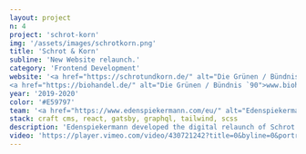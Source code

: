 ```yaml
---
layout: project
n: 4
project: 'schrot-korn'
img: '/assets/images/schrotkorn.png'
title: 'Schrot & Korn'
subline: 'New Website relaunch.'
category: 'Frontend Development'
website: '<a href="https://schrotundkorn.de/" alt="Die Grünen / Bündnis `90">www.schrotundkorn.de,</a>
<a href="https://biohandel.de/" alt="Die Grünen / Bündnis `90">www.biohandel.de</a>'
year: '2019-2020'
color: '#E59797'
team: '<a href="https://www.edenspiekermann.com/eu/" alt="Edenspiekermann">Edenspiekermann</a>'
stack: craft cms, react, gatsby, graphql, tailwind, scss
description: 'Edenspiekermann developed the digital relaunch of Schrot & Korn and BioHandel magazines, Germany’s biggest bio-focussed publications for B2C and B2B respectively. Our Team redesigned and developed the structure and visual language of the website to simplify access to important information. I supported the frontend development team by building components with react, tailwind and scss.'
video: 'https://player.vimeo.com/video/430721242?title=0&byline=0&portrait=0&sidedock=0&autoplay=1&loop=1'
---
```

